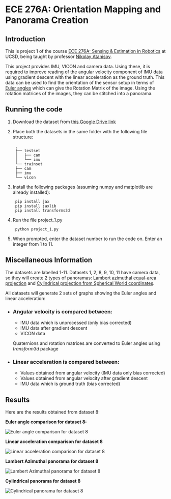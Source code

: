 
# ECE 276A: Orientation Mapping and Panorama Creation

## Introduction
This is project 1 of the course [ECE 276A: Sensing & Estimation in Robotics](https://natanaso.github.io/ece276a/) at UCSD, being taught by professor [Nikolay Atanisov](https://natanaso.github.io/).

This project provides IMU, VICON and camera data. Using these, it is required to improve reading of the angular velocity component of IMU data using gradient descent with the linear acceleration as the ground truth. This data can be used to find the orientation of the sensor setup in terms of [Euler angles](https://natanaso.github.io/ece276a/ref/ECE276A_3_Rotations.pdf#page=11) which can give the Rotation Matrix of the image. Using the rotation matrices of the images, they can be stitched into a panorama.

## Running the code
1. Download the dataset from [this Google Drive link](https://drive.google.com/drive/folders/1-Ot6Yr_zCEMKgYN5hIXYfysUy09qx_G3)
2. Place both the datasets in the same folder with the following file structure:

        .
        ├── testset
        │   ├── cam
        │   └── imu
        └── trainset
        ├── cam
        ├── imu
        └── vicon
3. Install the following packages (assuming numpy and matplotlib are already installed):

        pip install jax
        pip install jaxlib
        pip install transforms3d

4. Run the file project_1.py

        python project_1.py
5. When prompted, enter the dataset number to run the code on. Enter an integer from 1 to 11.

## Miscellaneous Information
The datasets are labelled 1-11. Datasets 1, 2, 8, 9, 10, 11 have camera data, so they will create 2 types of panoramas: [Lambert azimuthal equal-area projection](https://en.wikipedia.org/wiki/Lambert_azimuthal_equal-area_projection) and [Cylindrical projection from Spherical World coordinates](https://natanaso.github.io/ece276a/ref/ECE276A_5_LocalizationOdometry.pdf#page=13).

All datasets will generate 2 sets of graphs showing the Euler angles and linear acceleration:
    
+ ### Angular velocity is compared between:
    - IMU data which is unprocessed (only bias corrected)
    - IMU data after gradient descent
    - VICON data

    Quaternions and rotation matrices are converted to Euler angles using *transform3d* package
    
+ ### Linear acceleration is compared between:
    - Values obtained from angular velocity (IMU data only bias corrected)
    - Values obtained from angular velocity after gradient descent
    - IMU data which is ground truth (bias corrected)
    
## Results
Here are the results obtained from dataset 8:

__Euler angle comparison for dataset 8:__

![Euler angle comparison for dataset 8](https://github.com/UnayShah/ece276A_pr1/plots/8_W.jpg)

__Linear acceleration comparison for dataset 8__

![Linear acceleration comparison for dataset 8](https://github.com/UnayShah/ece276A_pr1/plots/8_A.jpg)

__Lambert Azimuthal panorama for dataset 8__

![Lambert Azimuthal panorama for dataset 8](https://github.com/UnayShah/ece276A_pr1/plots/panorama_lamber_8.jpg)

__Cylindrical panorama for dataset 8__

![Cylindrical panorama for dataset 8](https://github.com/UnayShah/ece276A_pr1/plots/panorama_8.jpg)